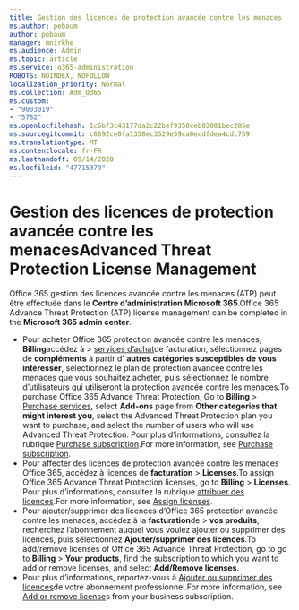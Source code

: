```yaml
---
title: Gestion des licences de protection avancée contre les menaces
ms.author: pebaum
author: pebaum
manager: mnirkhe
ms.audience: Admin
ms.topic: article
ms.service: o365-administration
ROBOTS: NOINDEX, NOFOLLOW
localization_priority: Normal
ms.collection: Adm_O365
ms.custom:
- "9003019"
- "5782"
ms.openlocfilehash: 1c6bf3c43177da2c22bef9350ceb03081bec285e
ms.sourcegitcommit: c6692ce0fa1358ec3529e59ca0ecdfdea4cdc759
ms.translationtype: MT
ms.contentlocale: fr-FR
ms.lasthandoff: 09/14/2020
ms.locfileid: "47715379"
---
```

# <a name="advanced-threat-protection-license-management"></a><span data-ttu-id="effef-102">Gestion des licences de protection avancée contre les menaces</span><span class="sxs-lookup"><span data-stu-id="effef-102">Advanced Threat Protection License Management</span></span>

<span data-ttu-id="effef-103">Office 365 gestion des licences avancée contre les menaces (ATP) peut être effectuée dans le  **Centre d’administration Microsoft 365**.</span><span class="sxs-lookup"><span data-stu-id="effef-103">Office 365 Advance Threat Protection (ATP) license management can be completed in the  **Microsoft 365 admin center**.</span></span>

- <span data-ttu-id="effef-104">Pour acheter Office 365 protection avancée contre les menaces, **Billing**accédez à  >  [services d’achat](https://go.microsoft.com/fwlink/p/?linkid=868433)de facturation, sélectionnez pages de **compléments** à partir d' **autres catégories susceptibles de vous intéresser**, sélectionnez le plan de protection avancée contre les menaces que vous souhaitez acheter, puis sélectionnez le nombre d’utilisateurs qui utiliseront la protection avancée contre les menaces.</span><span class="sxs-lookup"><span data-stu-id="effef-104">To purchase Office 365 Advance Threat Protection, Go to  **Billing** > [Purchase services](https://go.microsoft.com/fwlink/p/?linkid=868433), select **Add-ons** page from  **Other categories that might interest you**, select the Advanced Threat Protection plan you want to purchase, and select the number of users who will use Advanced Threat Protection.</span></span> <span data-ttu-id="effef-105">Pour plus d’informations, consultez la rubrique [Purchase subscription](https://docs.microsoft.com/microsoft-365/commerce/subscriptions/upgrade-to-different-plan).</span><span class="sxs-lookup"><span data-stu-id="effef-105">For more information, see [Purchase subscription](https://docs.microsoft.com/microsoft-365/commerce/subscriptions/upgrade-to-different-plan).</span></span>
- <span data-ttu-id="effef-106">Pour affecter des licences de protection avancée contre les menaces Office 365, accédez à licences de **facturation**  >  **Licenses**.</span><span class="sxs-lookup"><span data-stu-id="effef-106">To assign Office 365 Advance Threat Protection licenses, go to **Billing** > **Licenses**.</span></span> <span data-ttu-id="effef-107">Pour plus d’informations, consultez la rubrique  [attribuer des licences](https://docs.microsoft.com/microsoft-365/admin/manage/assign-licenses-to-users).</span><span class="sxs-lookup"><span data-stu-id="effef-107">For more information, see  [Assign licenses](https://docs.microsoft.com/microsoft-365/admin/manage/assign-licenses-to-users).</span></span>  
- <span data-ttu-id="effef-108">Pour ajouter/supprimer des licences d’Office 365 protection avancée contre les menaces, accédez à la **facturation**de  >  **vos produits**, recherchez l’abonnement auquel vous voulez ajouter ou supprimer des licences, puis sélectionnez **Ajouter/supprimer des licences**.</span><span class="sxs-lookup"><span data-stu-id="effef-108">To add/remove licenses of Office 365 Advance Threat Protection, go to go to **Billing** > **Your products**, find the subscription to which you want to add or remove licenses, and select **Add/Remove licenses**.</span></span>  
- <span data-ttu-id="effef-109">Pour plus d’informations, reportez-vous à [Ajouter ou supprimer des licences](https://docs.microsoft.com/microsoft-365/commerce/licenses/buy-licenses?view=o365-worldwide#add-or-remove-licenses-for-your-business-subscription)de votre abonnement professionnel.</span><span class="sxs-lookup"><span data-stu-id="effef-109">For more information, see [Add or remove license](https://docs.microsoft.com/microsoft-365/commerce/licenses/buy-licenses?view=o365-worldwide#add-or-remove-licenses-for-your-business-subscription)s from your business subscription.</span></span>
